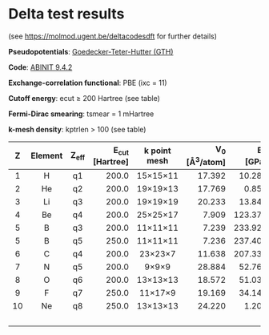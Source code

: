 # Delta test results

(see https://molmod.ugent.be/deltacodesdft for further details)

**Pseudopotentials**: [Goedecker-Teter-Hutter (GTH)](https://github.com/cp2k/cp2k-data/tree/master/potentials/GTH_rev/ABINIT/PBE)

**Code**: [ABINIT 9.4.2](https://www.abinit.org)

**Exchange-correlation functional**: PBE (ixc = 11)

**Cutoff energy**: ecut &ge; 200 Hartree (see table)

**Fermi-Dirac smearing**: tsmear = 1 mHartree

**k-mesh density**: kptrlen &gt; 100 (see table)

| Z | Element | Z<sub>eff</sub> |  E<sub>cut</sub> [Hartree] | k point mesh | V<sub>0</sub> [&Aring;<sup>3</sup>/atom] | B<sub>0</sub> [GPa] | B<sub>1</sub> [-] | &Delta;<sub>new</sub> [meV/atom] | [&Delta;<sub>old</sub> [meV/atom]](https://github.com/cp2k/cp2k-data/edit/master/potentials/Goedecker/Delta-test_Goedecker_ABINIT.md) |
|  :---: | :---: | :---: | ---: | :---: | ---: | ---: | ---: | ---: | ---: |
|   1 | H  | q1   |   200.0 | 15&times;15&times;11 |   17.392 |   10.285 |    2.682 |     0.008 |     0.072 |
|   2 | He | q2   |   200.0 | 19&times;19&times;13 |   17.769 |    0.857 |    6.435 |     0.002 |     0.001 |
|   3 | Li | q3   |   200.0 | 19&times;19&times;19 |   20.233 |   13.840 |    3.323 |     0.042 |     0.003 |
|   4 | Be | q4   |   200.0 | 25&times;25&times;17 |    7.909 |  123.377 |    3.245 |     0.022 |     0.484 |
|   5 | B  | q3   |   200.0 | 11&times;11&times;11 |    7.239 |  233.928 |    3.434 |     0.158 |     0.923 |
|   5 | B  | q5   |   250.0 | 11&times;11&times;11 |    7.236 |  237.403 |    3.466 |    (0.233)|  &horbar; |
|   6 | C  | q4   |   200.0 |  23&times;23&times;7 |   11.638 |  207.335 |    3.552 |     0.106 |     0.212 |
|   7 | N  | q5   |   200.0 |    9&times;9&times;9 |   28.884 |   52.766 |    3.650 |     0.217 |     1.093 |
|   8 | O  | q6   |   200.0 | 13&times;13&times;13 |   18.572 |   51.031 |    3.840 |     0.140 |     1.290 |
|   9 | F  | q7   |   250.0 |  11&times;17&times;9 |   19.169 |   34.149 |    4.025 |     0.026 |     0.595 |
|  10 | Ne | q8   |   250.0 | 13&times;13&times;13 |   24.220 |    1.201 |    7.217 |     0.044 |     0.021 |
|     |    |      |         |                      |          |          | **Mean** | **0.083** | **0.469** |
